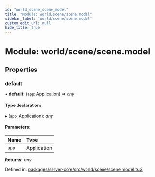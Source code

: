 ```yaml
---
id: "world_scene_scene_model"
title: "Module: world/scene/scene.model"
sidebar_label: "world/scene/scene.model"
custom_edit_url: null
hide_title: true
---
```


# Module: world/scene/scene.model

## Properties

### default

• **default**: (`app`: Application) => *any*

#### Type declaration:

▸ (`app`: Application): *any*

#### Parameters:

Name | Type |
:------ | :------ |
`app` | Application |

**Returns:** *any*

Defined in: [packages/server-core/src/world/scene/scene.model.ts:3](https://github.com/xr3ngine/xr3ngine/blob/673ad6a5f/packages/server-core/src/world/scene/scene.model.ts#L3)
